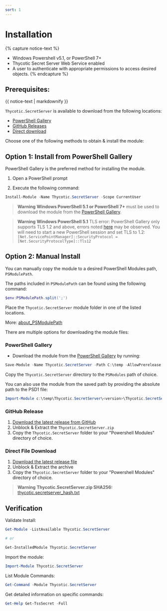```yaml
---
sort: 1
---
```


# Installation

{% capture notice-text %}
- Windows Powershell v5.1, or PowerShell 7+
- Thycotic Secret Server Web Service enabled
- A user to authenticate with appropriate permissions to access desired objects.
{% endcapture %}

<div class="notice--info">
  <h2>Prerequisites:</h2>
  {{ notice-text | markdownify }}
</div>

`Thycotic.SecretServer` is available to download from the following locations:

- [PowerShell Gallery](https://www.powershellgallery.com/packages/Thycotic.SecretServer/)
- [GitHub Releases](https://github.com/thycotic-ps/thycotic.secretserver/releases/latest)
- [Direct download](https://thyproservices.z20.web.core.windows.net/Thycotic.SecretServer.zip)

Choose one of the following methods to obtain & install the module:

## Option 1: Install from PowerShell Gallery

PowerShell Gallery is the preferred method for installing the module.

1. Open a PowerShell prompt

2. Execute the following command:

```powershell
Install-Module -Name Thycotic.SecretServer -Scope CurrentUser
```

> **Warning** **Windows PowerShell 5.1 or PowerShell 7+** must be used to download the module from the [PowerShell Gallery](https://www.powershellgallery.com/packages/Thycotic.SecretServer/).

> **Warning** **Windows PowerShell 5.1** TLS error: PowerShell Gallery only supports TLS 1.2 and above, errors noted [here](https://devblogs.microsoft.com/powershell/powershell-gallery-tls-support/#errors-i-might-see) may be observed. You will need to start a new PowerShell session and set TLS to 1.2: `[Net.ServicePointManager]::SecurityProtocol = [Net.SecurityProtocolType]::Tls12`

## Option 2: Manual Install

You can manually copy the module to a desired PowerShell Modules path, `PSModulePath`.

The paths included in `PSModulePath` can be found using the following command:

```powershell
$env:PSModulePath.split(';')
```

Place the `Thycotic.SecretServer` module folder in one of the listed locations.

More: [about_PSModulePath](https://docs.microsoft.com/en-us/powershell/module/microsoft.powershell.core/about/about_psmodulepath)

There are multiple options for downloading the module files:

### PowerShell Gallery

- Download the module from the [PowerShell Gallery](https://www.powershellgallery.com/packages/Thycotic.SecretServer/) by running:

```powershell
Save-Module -Name Thycotic.SecretServer -Path C:\temp -AllowPrerelease
```

Copy the `Thycotic.SecretServer` directory to the `PSModules` path of choice.

You can also use the module from the saved path by providing the absolute path to the PSD1 file:

```powershell
Import-Module c:\temp\Thycotic.SecretServer\<version>\Thycotic.SecretServer.psd1
```

### GitHub Release

1. [Download the latest release from GitHub](https://github.com/thycotic-ps/thycotic.secretserver/releases/latest)
2. Unblock & Extract the `Thycotic.SecretServer.zip`
3. Copy the `Thycotic.SecretServer` folder to your "Powershell Modules" directory of choice.

### Direct File Download

1. [Download the latest release file](https://thyproservices.z20.web.core.windows.net/Thycotic.SecretServer.zip)
2. Unblock & Extract the archive
3. Copy the `Thycotic.SecretServer` folder to your "Powershell Modules" directory of choice.

> **Warning** **Thycotic.SecretServer.zip SHA256:** [thycotic.secretserver_hash.txt](https://thyproservices.z20.web.core.windows.net/Thycotic.SecretServer_hash.txt)

## Verification

Validate Install:

```powershell
Get-Module -ListAvailable Thycotic.SecretServer

# or

Get-InstalledModule Thycotic.SecretServer
```

Import the module:

```powershell
Import-Module Thycotic.SecretServer
```

List Module Commands:

```powershell
Get-Command -Module Thycotic.SecretServer
```

Get detailed information on specific commands:

```powershell
Get-Help Get-TssSecret -Full
```
